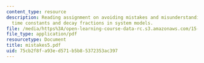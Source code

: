 ```yaml
---
content_type: resource
description: Reading assignment on avoiding mistakes and misunderstandings when using
  time constants and decay fractions in system models.
file: /media/https%3A/open-learning-course-data-rc.s3.amazonaws.com/15-988-system-dynamics-self-study-fall-1998-spring-1999/75cb2f8fa93ed571b5b85372353ac397_mistakes5.pdf
file_type: application/pdf
resourcetype: Document
title: mistakes5.pdf
uid: 75cb2f8f-a93e-d571-b5b8-5372353ac397
---
```

